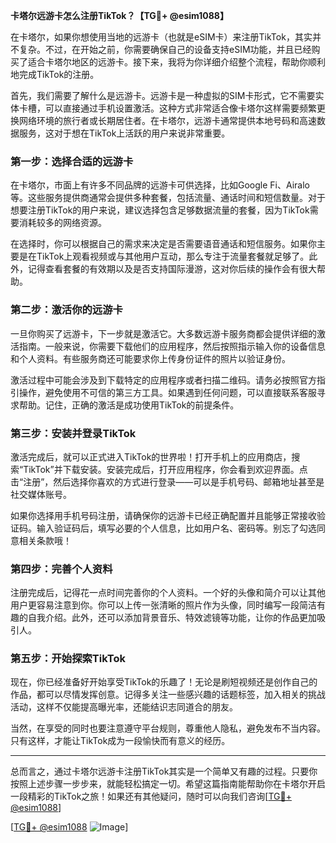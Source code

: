 **卡塔尔远游卡怎么注册TikTok？【TG💪+ @esim1088】**

在卡塔尔，如果你想使用当地的远游卡（也就是eSIM卡）来注册TikTok，其实并不复杂。不过，在开始之前，你需要确保自己的设备支持eSIM功能，并且已经购买了适合卡塔尔地区的远游卡。接下来，我将为你详细介绍整个流程，帮助你顺利地完成TikTok的注册。

首先，我们需要了解什么是远游卡。远游卡是一种虚拟的SIM卡形式，它不需要实体卡槽，可以直接通过手机设置激活。这种方式非常适合像卡塔尔这样需要频繁更换网络环境的旅行者或长期居住者。在卡塔尔，远游卡通常提供本地号码和高速数据服务，这对于想在TikTok上活跃的用户来说非常重要。

### 第一步：选择合适的远游卡

在卡塔尔，市面上有许多不同品牌的远游卡可供选择，比如Google Fi、Airalo等。这些服务提供商通常会提供多种套餐，包括流量、通话时间和短信数量。对于想要注册TikTok的用户来说，建议选择包含足够数据流量的套餐，因为TikTok需要消耗较多的网络资源。

在选择时，你可以根据自己的需求来决定是否需要语音通话和短信服务。如果你主要是在TikTok上观看视频或与其他用户互动，那么专注于流量套餐就足够了。此外，记得查看套餐的有效期以及是否支持国际漫游，这对你后续的操作会有很大帮助。

### 第二步：激活你的远游卡

一旦你购买了远游卡，下一步就是激活它。大多数远游卡服务商都会提供详细的激活指南。一般来说，你需要下载他们的应用程序，然后按照指示输入你的设备信息和个人资料。有些服务商还可能要求你上传身份证件的照片以验证身份。

激活过程中可能会涉及到下载特定的应用程序或者扫描二维码。请务必按照官方指引操作，避免使用不可信的第三方工具。如果遇到任何问题，可以直接联系客服寻求帮助。记住，正确的激活是成功使用TikTok的前提条件。

### 第三步：安装并登录TikTok

激活完成后，就可以正式进入TikTok的世界啦！打开手机上的应用商店，搜索“TikTok”并下载安装。安装完成后，打开应用程序，你会看到欢迎界面。点击“注册”，然后选择你喜欢的方式进行登录——可以是手机号码、邮箱地址甚至是社交媒体账号。

如果你选择用手机号码注册，请确保你的远游卡已经正确配置并且能够正常接收验证码。输入验证码后，填写必要的个人信息，比如用户名、密码等。别忘了勾选同意相关条款哦！

### 第四步：完善个人资料

注册完成后，记得花一点时间完善你的个人资料。一个好的头像和简介可以让其他用户更容易注意到你。你可以上传一张清晰的照片作为头像，同时编写一段简洁有趣的自我介绍。此外，还可以添加背景音乐、特效滤镜等功能，让你的作品更加吸引人。

### 第五步：开始探索TikTok

现在，你已经准备好开始享受TikTok的乐趣了！无论是刷短视频还是创作自己的作品，都可以尽情发挥创意。记得多关注一些感兴趣的话题标签，加入相关的挑战活动，这样不仅能提高曝光率，还能结识志同道合的朋友。

当然，在享受的同时也要注意遵守平台规则，尊重他人隐私，避免发布不当内容。只有这样，才能让TikTok成为一段愉快而有意义的经历。

---

总而言之，通过卡塔尔远游卡注册TikTok其实是一个简单又有趣的过程。只要你按照上述步骤一步步来，就能轻松搞定一切。希望这篇指南能帮助你在卡塔尔开启一段精彩的TikTok之旅！如果还有其他疑问，随时可以向我们咨询[[TG💪+ @esim1088](https://t.me/s/esim1088)]

[[TG💪+ @esim1088](https://t.me/s/esim1088) ![Image](https://i.postimg.cc/4NQfJmqS/Snipaste-2025-05-13-00-14-12.png)]